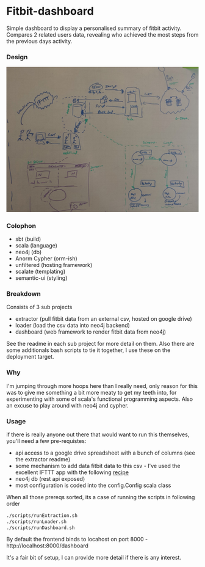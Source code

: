 # Fitbit-dashboard

Simple dashboard to display a personalised summary of fitbit activity.
Compares 2 related users data, revealing who achieved the most steps from the previous days activity.


### Design

![Design](design.jpg)

### Colophon

- sbt (build)
- scala (language)
- neo4j (db)
- Anorm Cypher (orm-ish)
- unfiltered (hosting framework)
- scalate (templating)
- semantic-ui (styling)

### Breakdown

Consists of 3 sub projects

- extractor (pull fitbit data from an external csv, hosted on google drive)
- loader (load the csv data into neo4j backend)
- dashboard (web framework to render fitbit data from neo4j)

See the readme in each sub project for more detail on them.
Also there are some additionals bash scripts to tie it together, I use these on the deployment target.

### Why

I'm jumping through more hoops here than I really need, only reason for this was to give me something  a bit more meaty to get my teeth into, for experimenting with some of scala's functional programming aspects. Also an excuse to play around with neo4j and cypher.

### Usage

if there is really anyone out there that would want to run this themselves, you'll need a few pre-requistes:

- api access to a google drive spreadsheet with a bunch of columns (see the extractor readme)
- some mechanism to add data fitbit data to this csv - I've used the excellent IFTTT app with the following [recipe](https://ifttt.com/recipes/173925-add-your-fitbit-daily-activity-summaries-to-a-google-spreadsheet) 
- neo4j db (rest api exposed)
- most configuration is coded into the config.Config scala class

When all those prereqs sorted, its a case of running the scripts in following order

    ./scripts/runExtraction.sh
    ./scripts/runLoader.sh    
    ./scripts/runDashboard.sh

By default the frontend binds to locahost on port 8000 - http://localhost:8000/dashboard

It's a fair bit of setup, I can provide more detail if there is any interest.
